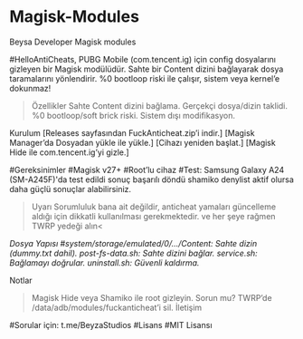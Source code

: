 # Magisk-Modules
Beysa Developer Magisk modules


#HelloAntiCheats, PUBG Mobile (com.tencent.ig) için config dosyalarını gizleyen bir Magisk modülüdür. Sahte bir Content dizini bağlayarak dosya taramalarını yönlendirir. %0 bootloop riski ile çalışır, sistem veya kernel’e dokunmaz!

>Özellikler
Sahte Content dizini bağlama.
Gerçekçi dosya/dizin taklidi.
%0 bootloop/soft brick riski.
Sistem dışı modifikasyon.

Kurulum
[Releases sayfasından FuckAnticheat.zip’i indir.]
[Magisk Manager’da Dosyadan yükle ile yükle.]
[Cihazı yeniden başlat.]
[Magisk Hide ile com.tencent.ig’yi gizle.]

#Gereksinimler
#Magisk v27+
#Root’lu cihaz
#Test: Samsung Galaxy A24 (SM-A245F)'da test edildi sonuç başarılı döndü shamiko denylist aktif olursa daha güçlü sonuçlar alabilirsiniz.

>Uyarı
Sorumluluk bana ait değildir, anticheat yamaları güncelleme aldığı için dikkatli kullanılması gerekmektedir. ve her şeye rağmen TWRP yedeği alın<


*Dosya Yapısı*
#*system/storage/emulated/0/.../Content: Sahte dizin (dummy.txt dahil).
post-fs-data.sh: Sahte dizini bağlar.
service.sh: Bağlamayı doğrular.
uninstall.sh: Güvenli kaldırma.*

Notlar
>Magisk Hide veya Shamiko ile root gizleyin.
Sorun mu? TWRP’de /data/adb/modules/fuckanticheat’i sil.
İletişim

#Sorular için: t.me/BeyzaStudios
#Lisans
#MIT Lisansı
